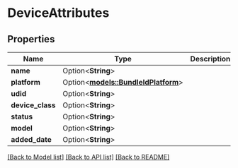 # DeviceAttributes

## Properties

Name | Type | Description | Notes
------------ | ------------- | ------------- | -------------
**name** | Option<**String**> |  | [optional]
**platform** | Option<[**models::BundleIdPlatform**](BundleIdPlatform.md)> |  | [optional]
**udid** | Option<**String**> |  | [optional]
**device_class** | Option<**String**> |  | [optional]
**status** | Option<**String**> |  | [optional]
**model** | Option<**String**> |  | [optional]
**added_date** | Option<**String**> |  | [optional]

[[Back to Model list]](../README.md#documentation-for-models) [[Back to API list]](../README.md#documentation-for-api-endpoints) [[Back to README]](../README.md)


